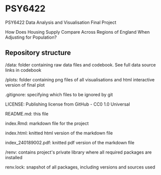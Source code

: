 # PSY6422
PSY6422 Data Analysis and Visualisation Final Project

How Does Housing Supply Compare Across Regions of England When Adjusting for Population?

## Repository structure

/data: folder containing raw data files and codebook. See full data source links in codebook

/plots: folder containing png files of all visualisations and html interactive version of final plot

.gitignore: specifying which files to be ignored by git

LICENSE: Publishing license from GitHub - CC0 1.0 Universal

README.md: this file

index.Rmd: markdown file for the project

index.html: knitted html version of the markdown file

index_240189002.pdf: knitted pdf version of the markdown file

/renv: contains project's private library where all required packages are installed

renv.lock: snapshot of all packages, including versions and sources used